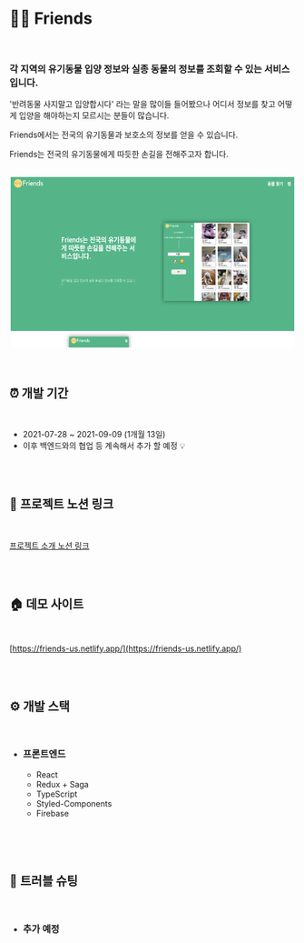 # 🐶🐱 Friends

<br />

### 각 지역의 유기동물 입양 정보와 실종 동물의 정보를 조회할 수 있는 서비스입니다.

'반려동물 사지말고 입양합시다' 라는 말을 많이들 들어봤으나 어디서 정보를 찾고 어떻게 입양을 해야하는지 모르시는 분들이 많습니다.
<br />

Friends에서는 전국의 유기동물과 보호소의 정보를 얻을 수 있습니다.
<br />

Friends는 전국의 유기동물에게 따듯한 손길을 전해주고자 합니다.
<br />
<br />

<p align="center"><img src="public/img/screen.png"  width="500" height="300"></p>

<br />

## ⏰ 개발 기간

<br />

- 2021-07-28 ~ 2021-09-09 (1개월 13일)
- 이후 백엔드와의 협업 등 계속해서 추가 할 예정 💡

<br />
<br />

## 📒 프로젝트 노션 링크

<br />

[프로젝트 소개 노션 링크](https://holly-monarch-69a.notion.site/Friends-7d37c804379a4c99bcc2f77369f547f4)

<br />
<br />

## 🏠 데모 사이트

<br />

[https://friends-us.netlify.app/](https://friends-us.netlify.app/)

<br />
<br />

## ⚙️ 개발 스택

<br />

- ### 프론트엔드
  - React
  - Redux + Saga
  - TypeScript
  - Styled-Components
  - Firebase

<br />

<br />
<br />

## 🔨 트러블 슈팅

<br />

- ### 추가 예정

<br />
<br />
